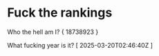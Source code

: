 # Fuck the rankings

Who the hell am I?
{ 18738923 }

What fucking year is it?
[ 2025-03-20T02:46:40Z ]
